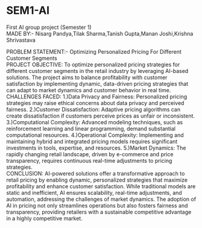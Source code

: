 # SEM1-AI
First AI group project (Semester 1)
<br>
MADE BY:- Nisarg Pandya,Tilak Sharma,Tanish Gupta,Manan Joshi,Krishna Shrivastava

PROBLEM STATEMENT:- Optimizing Personalized Pricing For Different Customer Segments
<br>
PROJECT OBJECTIVE:
To optimize personalized pricing strategies for different customer segments in the retail industry by leveraging AI-based solutions. The project aims to balance profitability with customer satisfaction by implementing dynamic, data-driven pricing strategies that can adapt to market dynamics and customer behavior in real time.
<br>
CHALLENGES FACED:
1.)Data Privacy and Fairness: Personalized pricing strategies may raise ethical concerns about data privacy and perceived fairness.
2.)Customer Dissatisfaction: Adaptive pricing algorithms can create dissatisfaction if customers perceive prices as unfair or inconsistent.
3.)Computational Complexity: Advanced modeling techniques, such as reinforcement learning and linear programming, demand substantial computational resources.
4.)Operational Complexity: Implementing and maintaining hybrid and integrated pricing models requires significant investments in tools, expertise, and resources.
5.)Market Dynamics: The rapidly changing retail landscape, driven by e-commerce and price transparency, requires continuous real-time adjustments to pricing strategies.
<br>
CONCLUSION:
AI-powered solutions offer a transformative approach to retail pricing by enabling dynamic, personalized strategies that maximize profitability and enhance customer satisfaction. While traditional models are static and inefficient, AI ensures scalability, real-time adjustments, and automation, addressing the challenges of market dynamics. The adoption of AI in pricing not only streamlines operations but also fosters fairness and transparency, providing retailers with a sustainable competitive advantage in a highly competitive market.





